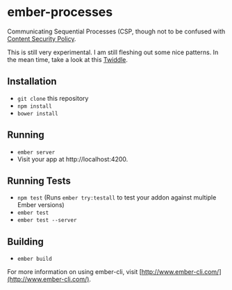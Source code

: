 # ember-processes

Communicating Sequential Processes (CSP, though not to be
confused with [Content Security
Policy](https://github.com/rwjblue/ember-cli-content-security-policy).

This is still very experimental. I am still fleshing out some nice
patterns. In the mean time, take a look at this
[Twiddle](https://ember-twiddle.com/e9867c1813a9e4fb2033).

## Installation

* `git clone` this repository
* `npm install`
* `bower install`

## Running

* `ember server`
* Visit your app at http://localhost:4200.

## Running Tests

* `npm test` (Runs `ember try:testall` to test your addon against multiple Ember versions)
* `ember test`
* `ember test --server`

## Building

* `ember build`

For more information on using ember-cli, visit [http://www.ember-cli.com/](http://www.ember-cli.com/).
